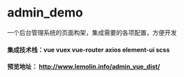 # admin_demo
一个后台管理系统的页面构架，集成需要的各项配置，方便开发
#### 集成技术栈：vue vuex vue-router axios element-ui scss 
#### 预览地址： http://www.lemolin.info/admin_vue_dist/
